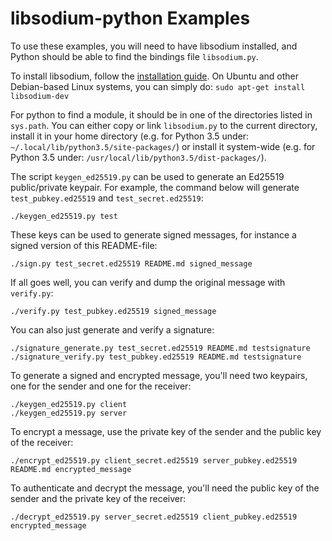 # libsodium-python Examples

To use these examples, you will need to have libsodium installed, and Python should be able to find 
the bindings file `libsodium.py`. 

To install libsodium, follow the [installation guide](https://download.libsodium.org/doc/installation/).
On Ubuntu and other Debian-based Linux systems, you can simply do: `sudo apt-get install libsodium-dev`

For python to find a module, it should be in one of the directories listed in `sys.path`.
You can either copy or link `libsodium.py` to the current directory, install it in your home directory
(e.g. for Python 3.5 under: `~/.local/lib/python3.5/site-packages/`) or install it system-wide
(e.g. for Python 3.5 under: `/usr/local/lib/python3.5/dist-packages/`).

The script `keygen_ed25519.py` can be used to generate an Ed25519 public/private keypair.
For example, the command below will generate `test_pubkey.ed25519` and `test_secret.ed25519`:

```
./keygen_ed25519.py test
```

These keys can be used to generate signed messages, for instance a signed version of this README-file:

```
./sign.py test_secret.ed25519 README.md signed_message
```

If all goes well, you can verify and dump the original message with `verify.py`:

```
./verify.py test_pubkey.ed25519 signed_message
```

You can also just generate and verify a signature:

```
./signature_generate.py test_secret.ed25519 README.md testsignature
./signature_verify.py test_pubkey.ed25519 README.md testsignature
```

To generate a signed and encrypted message, you'll need two keypairs, one for the sender and one for the receiver:

```
./keygen_ed25519.py client
./keygen_ed25519.py server
```

To encrypt a message, use the private key of the sender and the public key of the receiver:

```
./encrypt_ed25519.py client_secret.ed25519 server_pubkey.ed25519 README.md encrypted_message
```

To authenticate and decrypt the message, you'll need the public key of the sender and the private key of the receiver:

```
./decrypt_ed25519.py server_secret.ed25519 client_pubkey.ed25519 encrypted_message
```

